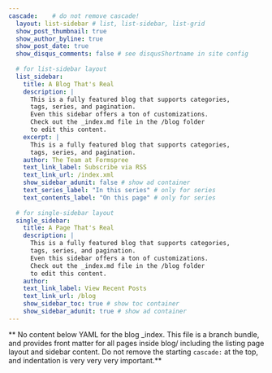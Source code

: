 ```yaml
---
cascade:    # do not remove cascade!
  layout: list-sidebar # list, list-sidebar, list-grid
  show_post_thumbnail: true 
  show_author_byline: true
  show_post_date: true
  show_disqus_comments: false # see disqusShortname in site config
  
  # for list-sidebar layout
  list_sidebar:
    title: A Blog That's Real
    description: |
      This is a fully featured blog that supports categories,
      tags, series, and pagination. 
      Even this sidebar offers a ton of customizations.
      Check out the _index.md file in the /blog folder 
      to edit this content.
    excerpt: |
      This is a fully featured blog that supports categories, 
      tags, series, and pagination.
    author: The Team at Formspree
    text_link_label: Subscribe via RSS
    text_link_url: /index.xml
    show_sidebar_adunit: false # show ad container
    text_series_label: "In this series" # only for series
    text_contents_label: "On this page" # only for series
  
  # for single-sidebar layout
  single_sidebar: 
    title: A Page That's Real
    description: |
      This is a fully featured blog that supports categories,
      tags, series, and pagination. 
      Even this sidebar offers a ton of customizations.
      Check out the _index.md file in the /blog folder 
      to edit this content.
    author: 
    text_link_label: View Recent Posts
    text_link_url: /blog
    show_sidebar_toc: true # show toc container
    show_sidebar_adunit: true # show ad container
---
```


** No content below YAML for the blog _index. This file is a branch bundle, and provides front matter for all pages inside blog/ including the listing page layout and sidebar content. Do not remove the starting `cascade:` at the top, and indentation is very very very important.**

